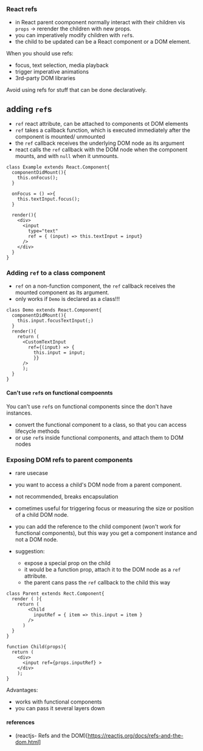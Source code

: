 ### React refs

- in React parent coomponent normally interact with their children vis ```props``` -> rerender the children with new props.
- you can imperatively modify children with ```ref```s.
- the child to be updated can be a React component or a DOM element.

When you should use refs:
- focus, text selection, media playback
- trigger imperative animations
- 3rd-party DOM libraries

Avoid using refs for stuff that can be done declaratively.

## adding ```ref```s
- ```ref``` react attribute, can be attached to components ot DOM elements
- ```ref``` takes a callback function, which is executed immediately after the component is mounted/ unmounted
- the ```ref``` callback receives the underlying DOM node as its argument
- react calls the ```ref``` callback with the DOM node when the component mounts, and with ```null``` when it unmounts.

```
class Example extends React.Component{
  componentDidMount(){
    this.onFocus();
  }

  onFocus = () =>{
    this.textInput.focus();
  }

  render(){
    <div>
      <input
        type="text"
        ref = { (input) => this.textInput = input}
      />
    </div>
  }
}
```

### Adding ```ref``` to a class component

- ```ref``` on a non-function component, the ```ref``` callback receives the mounted component as its argument.
- only works if ```Demo``` is declared as a class!!!

```
class Demo extends React.Component{
  componentDidMount(){
    this.input.focusTextInput(;)
  }
  render(){
    return (
      <CustomTextInput
        ref={(input) => {
          this.input = input;
          }}
      />
      );
  }
}
```
#### Can't use ```ref```s on functional compoennts
You can't use ```ref```s on functional components since the don't have instances.
- convert the functional component to a class, so that you can access lifecycle methods
- or use ```ref```s inside functional components, and attach them to DOM nodes

### Exposing DOM refs to parent components

- rare usecase
- you want to access a child's  DOM node from a parent component.
- not recommended, breaks encapsulation
- cometimes useful for triggering focus or measuring the size or position of a child DOM node.

- you can add the reference to the child component (won't work for functional components), but this way you get a component instance and not a DOM node.

- suggestion:
  - expose a special prop on the child
  - it would be a function prop, attach it to the DOM node as a ```ref``` attribute.
  - the parent cans pass the ```ref``` callback to the child this way

```
class Parent extends Rect.Component{
  render ( ){
    return (
        <Child
          inputRef = { item => this.input = item }
        />
      )
  }
}

function Child(props){
  return (
    <div>
      <input ref={props.inputRef} >
    </div>
    );
}
```
Advantages:
- works with functional components
- you can pass it several layers down


#### references
- (reactjs- Refs and the DOM)[https://reactjs.org/docs/refs-and-the-dom.html]
